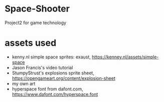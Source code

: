 # Space-Shooter
Project2 for game technology

# assets used
- kenny.nl simple space sprites: exaust, https://kenney.nl/assets/simple-space
- Jason Francis's video tutorial
- StumpyStrust's explosions sprite sheet, https://opengameart.org/content/explosion-sheet
- my own art
- hyperspace font from dafont.com, https://www.dafont.com/hyperspace.font
